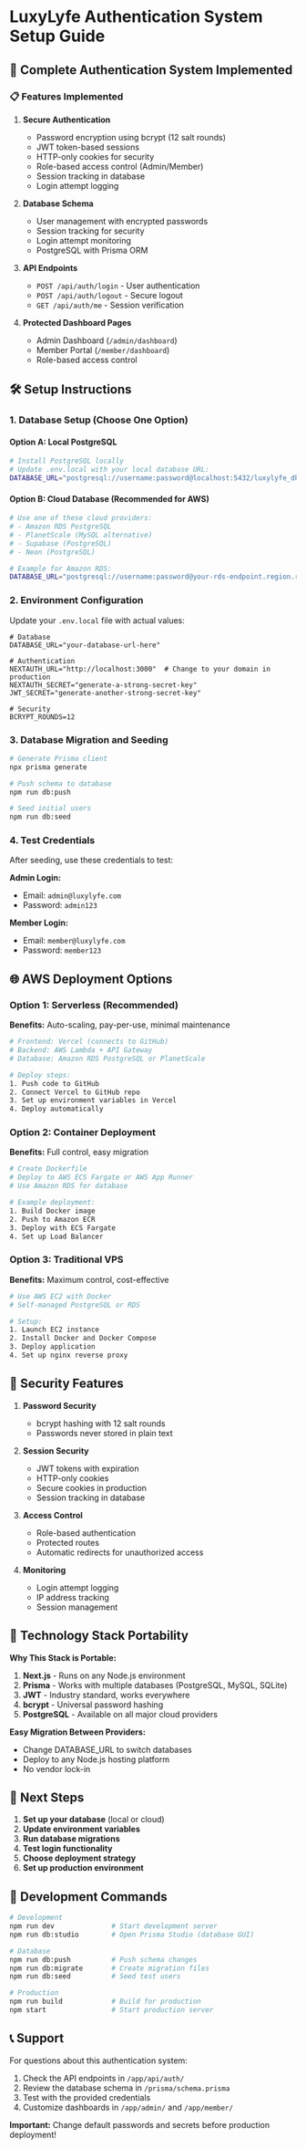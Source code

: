 # LuxyLyfe Authentication System Setup Guide

## 🚀 Complete Authentication System Implemented

### 📋 Features Implemented

1. **Secure Authentication**

   - Password encryption using bcrypt (12 salt rounds)
   - JWT token-based sessions
   - HTTP-only cookies for security
   - Role-based access control (Admin/Member)
   - Session tracking in database
   - Login attempt logging

2. **Database Schema**

   - User management with encrypted passwords
   - Session tracking for security
   - Login attempt monitoring
   - PostgreSQL with Prisma ORM

3. **API Endpoints**

   - `POST /api/auth/login` - User authentication
   - `POST /api/auth/logout` - Secure logout
   - `GET /api/auth/me` - Session verification

4. **Protected Dashboard Pages**
   - Admin Dashboard (`/admin/dashboard`)
   - Member Portal (`/member/dashboard`)
   - Role-based access control

## 🛠 Setup Instructions

### 1. Database Setup (Choose One Option)

#### Option A: Local PostgreSQL

```bash
# Install PostgreSQL locally
# Update .env.local with your local database URL:
DATABASE_URL="postgresql://username:password@localhost:5432/luxylyfe_db"
```

#### Option B: Cloud Database (Recommended for AWS)

```bash
# Use one of these cloud providers:
# - Amazon RDS PostgreSQL
# - PlanetScale (MySQL alternative)
# - Supabase (PostgreSQL)
# - Neon (PostgreSQL)

# Example for Amazon RDS:
DATABASE_URL="postgresql://username:password@your-rds-endpoint.region.rds.amazonaws.com:5432/luxylyfe_db"
```

### 2. Environment Configuration

Update your `.env.local` file with actual values:

```env
# Database
DATABASE_URL="your-database-url-here"

# Authentication
NEXTAUTH_URL="http://localhost:3000"  # Change to your domain in production
NEXTAUTH_SECRET="generate-a-strong-secret-key"
JWT_SECRET="generate-another-strong-secret-key"

# Security
BCRYPT_ROUNDS=12
```

### 3. Database Migration and Seeding

```bash
# Generate Prisma client
npx prisma generate

# Push schema to database
npm run db:push

# Seed initial users
npm run db:seed
```

### 4. Test Credentials

After seeding, use these credentials to test:

**Admin Login:**

- Email: `admin@luxylyfe.com`
- Password: `admin123`

**Member Login:**

- Email: `member@luxylyfe.com`
- Password: `member123`

## 🌐 AWS Deployment Options

### Option 1: Serverless (Recommended)

**Benefits:** Auto-scaling, pay-per-use, minimal maintenance

```bash
# Frontend: Vercel (connects to GitHub)
# Backend: AWS Lambda + API Gateway
# Database: Amazon RDS PostgreSQL or PlanetScale

# Deploy steps:
1. Push code to GitHub
2. Connect Vercel to GitHub repo
3. Set up environment variables in Vercel
4. Deploy automatically
```

### Option 2: Container Deployment

**Benefits:** Full control, easy migration

```bash
# Create Dockerfile
# Deploy to AWS ECS Fargate or AWS App Runner
# Use Amazon RDS for database

# Example deployment:
1. Build Docker image
2. Push to Amazon ECR
3. Deploy with ECS Fargate
4. Set up Load Balancer
```

### Option 3: Traditional VPS

**Benefits:** Maximum control, cost-effective

```bash
# Use AWS EC2 with Docker
# Self-managed PostgreSQL or RDS

# Setup:
1. Launch EC2 instance
2. Install Docker and Docker Compose
3. Deploy application
4. Set up nginx reverse proxy
```

## 🔐 Security Features

1. **Password Security**

   - bcrypt hashing with 12 salt rounds
   - Passwords never stored in plain text

2. **Session Security**

   - JWT tokens with expiration
   - HTTP-only cookies
   - Secure cookies in production
   - Session tracking in database

3. **Access Control**

   - Role-based authentication
   - Protected routes
   - Automatic redirects for unauthorized access

4. **Monitoring**
   - Login attempt logging
   - IP address tracking
   - Session management

## 📱 Technology Stack Portability

**Why This Stack is Portable:**

1. **Next.js** - Runs on any Node.js environment
2. **Prisma** - Works with multiple databases (PostgreSQL, MySQL, SQLite)
3. **JWT** - Industry standard, works everywhere
4. **bcrypt** - Universal password hashing
5. **PostgreSQL** - Available on all major cloud providers

**Easy Migration Between Providers:**

- Change DATABASE_URL to switch databases
- Deploy to any Node.js hosting platform
- No vendor lock-in

## 🚀 Next Steps

1. **Set up your database** (local or cloud)
2. **Update environment variables**
3. **Run database migrations**
4. **Test login functionality**
5. **Choose deployment strategy**
6. **Set up production environment**

## 🔧 Development Commands

```bash
# Development
npm run dev              # Start development server
npm run db:studio        # Open Prisma Studio (database GUI)

# Database
npm run db:push          # Push schema changes
npm run db:migrate       # Create migration files
npm run db:seed          # Seed test users

# Production
npm run build            # Build for production
npm start                # Start production server
```

## 📞 Support

For questions about this authentication system:

1. Check the API endpoints in `/app/api/auth/`
2. Review the database schema in `/prisma/schema.prisma`
3. Test with the provided credentials
4. Customize dashboards in `/app/admin/` and `/app/member/`

**Important:** Change default passwords and secrets before production deployment!
